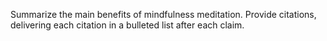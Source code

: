 Summarize the main benefits of mindfulness meditation. Provide citations, delivering each citation in a bulleted list after each claim.